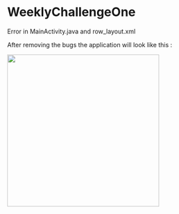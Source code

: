 # WeeklyChallengeOne

Error in MainActivity.java and row_layout.xml

After removing the bugs the application will look like this :


<img src = "https://i.imgur.com/DfIu4Aq.png" width=350>
